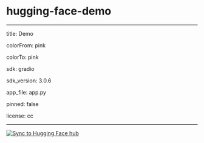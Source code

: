 # hugging-face-demo
---
title: Demo

colorFrom: pink

colorTo: pink

sdk: gradio

sdk_version: 3.0.6

app_file: app.py

pinned: false

license: cc

---


[![Sync to Hugging Face hub](https://github.com/NinaFatehi/hugging-face-demo/actions/workflows/main.yml/badge.svg)](https://github.com/NinaFatehi/hugging-face-demo/actions/workflows/main.yml)
